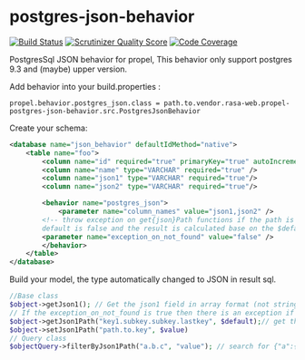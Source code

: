 postgres-json-behavior
======================
[![Build Status](https://travis-ci.org/rasa-web/postgres-json-behavior.png?branch=master)](https://travis-ci.org/rasa-web/postgres-json-behavior)
[![Scrutinizer Quality Score](https://scrutinizer-ci.com/g/rasa-web/postgres-json-behavior/badges/quality-score.png?s=c68b08dde09423de76f8b365b3829e87551fbe33)](https://scrutinizer-ci.com/g/rasa-web/postgres-json-behavior/)
[![Code Coverage](https://scrutinizer-ci.com/g/rasa-web/postgres-json-behavior/badges/coverage.png?s=38e67ccbc8098ce7d1cd0777b546ddb67f5a30af)](https://scrutinizer-ci.com/g/rasa-web/postgres-json-behavior/)


PostgresSql JSON behavior for propel, This behavior only support postgres 9.3 and (maybe) upper version.

Add behavior into your build.properties : 

```
propel.behavior.postgres_json.class = path.to.vendor.rasa-web.propel-postgres-json-behavior.src.PostgresJsonBehavior
```

Create your schema:

```xml
<database name="json_behavior" defaultIdMethod="native">
    <table name="foo">
        <column name="id" required="true" primaryKey="true" autoIncrement="true" type="INTEGER" />
        <column name="name" type="VARCHAR" required="true" />
        <column name="json1" type="VARCHAR" required="true"/>
        <column name="json2" type="VARCHAR" required="true"/>

        <behavior name="postgres_json">
            <parameter name="column_names" value="json1,json2" />
	    <!-- throw exception on get{json}Path functions if the path is not available, 
	    default is false and the result is calculated base on the $default parameter of function -->
	    <parameter name="exception_on_not_found" value="false" />
        </behavior>
    </table>
</database>
```

Build your model, the type automatically changed to JSON in result sql. 

```php 
//Base class
$object->getJson1(); // Get the json1 field in array format (not string)
// If the exception_on_not_found is true then there is an exception if key is not available
$object->getJson1Path("key1.subkey.subkey.lastkey", $default);// get the 'value' {"key":{"subkey":{"subkey":{"lastkey": "value"}}}}
$object->setJson1Path("path.to.key", $value)
// Query class
$objectQuery->filterByJson1Path("a.b.c", "value"); // search for {"a":{"b":{"c":"value"}}}
```